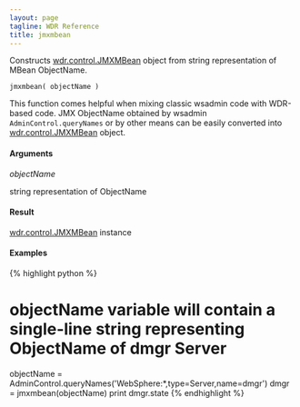 ```yaml
---
layout: page
tagline: WDR Reference
title: jmxmbean
---
```


Constructs [wdr.control.JMXMBean](wdr.control.JMXMBean.class.html) object from string representation of MBean ObjectName.

    jmxmbean( objectName )

This function comes helpful when mixing classic wsadmin code with WDR-based code. JMX ObjectName obtained by wsadmin ``AdminControl.queryNames`` or by other means can be easily converted into [wdr.control.JMXMBean](wdr.control.JMXMBean.class.html) object.

#### Arguments

_objectName_

string representation of ObjectName

#### Result

[wdr.control.JMXMBean](wdr.control.JMXMBean.class.html) instance

#### Examples

{% highlight python %}
# objectName variable will contain a single-line string representing ObjectName of dmgr Server
objectName = AdminControl.queryNames('WebSphere:*,type=Server,name=dmgr')
dmgr = jmxmbean(objectName)
print dmgr.state
{% endhighlight %}
